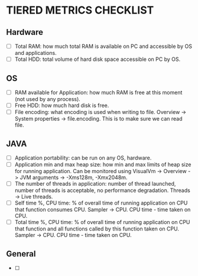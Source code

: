 TIERED METRICS CHECKLIST
========================

Hardware
--------
- [ ] Total RAM: how much total RAM is available on PC and accessible by OS and applications.
- [ ] Total HDD: total volume of hard disk space accessible on PC by OS.

OS
--
- [ ] RAM available for Application: how much RAM is free at this moment (not used by any process).
- [ ] Free HDD: how much hard disk is free.
- [ ] File encoding: what encoding is used when writing to file. Overview -> System properties -> file.encoding. This is to make sure we can read file.

JAVA
--
- [ ] Application portability: can be run on any OS, hardware.
- [ ] Application min and max heap size: how min and max limits of heap size for running application. Can be monitored using VisualVm -> Overview -> JVM arguments -> -Xms128m, -Xmx2048m.
- [ ] The number of threads in application: number of thread launched, number of threads is acceptable, no performance degradation. Threads -> Live threads.
- [ ] Self time %, CPU time: % of overall time of running application on CPU that function consumes CPU. Sampler -> CPU. CPU time - time taken on CPU.
- [ ] Total time %, CPU time: % of overall time of running application on CPU that function and all functions called by this function taken on CPU. Sampler -> CPU. CPU time - time taken on CPU.

General 
--
- [ ] 
